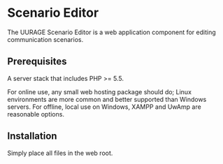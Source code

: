 # Scenario Editor

The UURAGE Scenario Editor is a web application component for editing communication scenarios.

## Prerequisites

A server stack that includes PHP >= 5.5.

For online use, any small web hosting package should do; Linux environments are more common and better supported than Windows servers. For offline, local use on Windows, XAMPP and UwAmp are reasonable options.

## Installation

Simply place all files in the web root.
